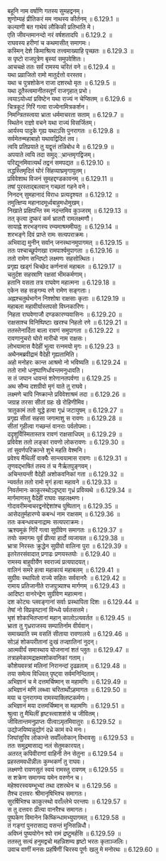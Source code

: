 

  
बहूनि नाम वर्षाणि गतस्य सुमहद्वनम्।  
शृणोम्यहं प्रीतिकरं मम नाथस्य कीर्तनम् ॥ 6.129.1 ॥   
कल्याणी बत गाथेयं लौकिकी प्रतिभाति मे।  
एति जीवन्तमानन्दो नरं वर्षशतादपि ॥ 6.129.2 ॥   
राघवस्य हरीणां च कथमासीत् समागमः।  
कस्मिन् देशे किमाश्रित्य तत्त्वमाख्याहि पृच्छतः ॥ 6.129.3 ॥   
स पृष्टो राजपुत्रेण बृस्यां समुपवेशितः।  
आचचक्षे ततः सर्वं रामस्य चरितं वने ॥ 6.129.4 ॥   
यथा प्रव्राजितो रामो मातुर्दत्तो वरस्तव।  
यथा च पुत्रशोकेन राजा दशरथो मृतः ॥ 6.129.5 ॥   
यथा दूतैस्त्वमानीतस्तूर्णं राजगृहात् प्रभो।  
त्वयाऽयोध्यां प्रविष्टेन यथा राज्यं न चेप्सितम् ॥ 6.129.6 ॥   
चित्रकूटं गिरिं गत्वा राज्येनामित्रकर्शन।  
निमन्त्रितस्त्वया भ्राता धर्ममाचरता सताम् ॥ 6.129.7 ॥   
स्थितेन राज्ञो वचने यथा राज्यं विसर्जितम्।  
आर्यस्य पादुके गृह्य यथाऽसि पुनरागतः ॥ 6.129.8 ॥   
सर्वमेतन्महाबाहो यथावद्विदितं तव।  
त्वयि प्रतिप्रयाते तु यद्वृत्तं तन्निबोध मे ॥ 6.129.9 ॥   
अपयाते त्वयि तदा समुद््भ्रान्तमृगद्विजम्।  
परिद्यूनमिवात्यर्थं तद्वनं समपद्यत ॥ 6.129.10 ॥   
तद्धस्तिमृदितं घोरं सिंहव्याघ्रमृगायुतम्।  
प्रविवेशाथ विजनं सुमहद्दण्डकावनम् ॥ 6.129.11 ॥   
तषां पुरस्ताद्बलवान् गच्छतां गहने वने।  
निनदन् सुमहानादं विराधः प्रत्यदृश्यत ॥ 6.129.12 ॥   
तमुत्क्षिप्य महानादमूर्ध्वबाहुमधोमुखम्।  
निखाते प्रक्षिपन्ति स्म नदन्तमिव कुञ्जरम् ॥ 6.129.13 ॥   
तत् कृत्वा दुष्करं कर्म भ्रातरौ रामलक्ष्मणौ।  
सायाह्ने शरभङ्गस्य रम्यमाश्रममीयतुः ॥ 6.129.14 ॥   
शरभङ्गे दिवं प्राप्ते रामः सत्यपराक्रमः।  
अभिवाद्य मुनीन् सर्वान् जनस्थानमुपागमत् ॥ 6.129.15 ॥   
ततः पश्चाच्छूर्पणखा रामपार्श्वमुपागता ॥ 6.129.16 ॥   
ततो रामेण सन्दिष्टो लक्ष्मणः सहसोत्थितः।  
प्रगृह्य खड्गं चिच्छेद कर्णनासं महाबलः ॥ 6.129.17 ॥   
चतुर्दश सहस्राणि रक्षसां भीमकर्मणाम्।  
हतानि वसता तत्र राघवेण महात्मना ॥ 6.129.18 ॥   
एकेन सह सङ्गम्य रणे रामेण सङ्गताः।  
अह्नश्चतुर्थभागेन निश्शोषा राक्षसाः कृताः ॥ 6.129.19 ॥   
महाबला महावीर्यास्तपसो विघ्नकारिणः।  
निहता राघवेणाजौ दण्डकारण्यवासिनः ॥ 6.129.20 ॥   
राक्षसाश्च विनिष्पिष्टाः खरश्च निहतो रणे ॥ 6.129.21 ॥   
ततस्तेनार्दिता बाला रावणं समुपागता ॥ 6.129.22 ॥   
रावणानुचरो घोरो मारीचो नाम राक्षसः।  
लोभयामास वैदेहीं भूत्वा रत्नमयो मृगः ॥ 6.129.23 ॥   
अथैनमब्रवीद्रामं वैदेही गृह्यतामिति।  
अहो मनोहरः कान्त आश्रमो नो भविष्यति ॥ 6.129.24 ॥   
ततो रामो धनुष्पाणिर्धावन्तमनुधावति।  
स तं जघान धावन्तं शरेणानतपर्वणा ॥ 6.129.25 ॥   
अथ सौम्य दशग्रीवो मृगं याते तु राघवे।  
लक्ष्मणे चापि निष्क्रान्ते प्रविवेशाश्रमं तदा ॥ 6.129.26 ॥   
जग्राह तरसा सीतां ग्रहः खे रोहिणीमिव।  
त्रातुकामं ततो युद्धे हत्वा गृध्रं जटायुषम् ॥ 6.129.27 ॥   
प्रगृह्य सीतां सहसा जगामाशु स रावणः ॥ 6.129.28 ॥   
सीतां गृहीत्वा गच्छन्तं वानराः पर्वतोपमाः।  
ददृशुर्विस्मितास्तत्र रावणं राक्षसाधिपम् ॥ 6.129.29 ॥   
प्रविवेश ततो लङ्कां रावणो लोकरावणः ॥ 6.129.30 ॥   
तां सुवर्णपरिक्रान्ते शुभे महति वेश्मनि।  
प्रवेश्य मैथिलीं वाक्यैः सान्त्वयामास रावणः ॥ 6.129.31 ॥   
तृणवद्भाषितं तस्य तं च नैर्ऋतपुङ्गवम्।  
अचिन्तयन्ती वैदेही अशोकवनिकां गता ॥ 6.129.32 ॥   
न्यवर्तत ततो रामो मृगं हत्वा महावने ॥ 6.129.33 ॥   
निवर्तमानः काकुत्स्थोऽदृष्ट्वा गृध्रं प्रविव्यथे ॥ 6.129.34 ॥   
मार्गमाणस्तु वैदेहीं राघवः सहलक्ष्मणः।  
गोदावरीमन्वचरद्वनोद्देशांश्च पुष्पितान् ॥ 6.129.35 ॥   
आसेदतुर्महारण्ये कबन्धं नाम राक्षसम् ॥ 6.129.36 ॥   
ततः कबन्धवचनाद्रामः सत्यपराक्रमः।  
ऋश्यमूकं गिरिं गत्वा सुग्रीवेण समागतः ॥ 6.129.37 ॥   
तयोः समागमः पूर्वं प्रीत्या हार्दो व्यजायत ॥ 6.129.38 ॥   
भ्रात्रा निरस्तः क्रुद्धेन सुग्रीवो वालिना पुरा ॥ 6.129.39 ॥   
इतरेतरसंवादात् प्रगाढः प्रणयस्तयोः ॥ 6.129.40 ॥   
रामस्य बाहुवीर्येण स्वराज्यं प्रत्यपादयत्।  
वालिनं समरे हत्वा महाकायं महाबलम् ॥ 6.129.41 ॥   
सुग्रीवः स्थापितो राज्ये सहितः सर्ववानरैः ॥ 6.129.42 ॥   
रामाय प्रतिजानीते राजपुत्र्याश्च मार्गणम् ॥ 6.129.43 ॥   
आदिष्टा वानरेन्द्रेण सुग्रीवेण महात्मना।  
दश कोट्यः प्लवङ्गानां सर्वाः प्रस्थापिता दिशः ॥ 6.129.44 ॥   
तेषां नो विप्रकृष्टानां विन्ध्ये पर्वतसत्तमे।  
भृशं शोकाभितप्तानां महान् कालोऽत्यवर्तत ॥ 6.129.45 ॥   
भ्राता तु गृध्रराजस्य सम्पातिर्नाम वीर्यवान्।  
समाख्याति स्म वसतिं सीताया रावणालये ॥ 6.129.46 ॥   
सोऽहं शोकपरीतानां दुःखं तज्ज्ञातिनां नुदन्।  
आत्मवीर्यं समास्थाय योजनानां शतं प्लुतः ॥ 6.129.47 ॥   
तत्राहमेकामद्राक्षमशोकवनिकां गताम्।  
कौशेयवस्त्रां मलिनां निरानन्दां दृढव्रताम् ॥ 6.129.48 ॥   
तया समेत्य विधिवत् पृष्ट्वा सर्वमनिन्दिताम्।  
अभिज्ञानं च मे दत्तमर्चिष्मान् स महामणिः ॥ 6.129.49 ॥   
अभिज्ञानं मणिं लब्ध्वा चरितार्थोऽहमागतः ॥ 6.129.50 ॥   
मया च पुनरागम्य रामस्याक्लिष्टकर्मणः।  
अभिज्ञानं मया दत्तमर्चिष्मान् स महामणिः ॥ 6.129.51 ॥   
श्रुत्वा तु मैथिलीं हृष्टस्त्वाशशंसे च जीवितम्।  
जीवितान्तमनुप्राप्तः पीत्वाऽमृतमिवातुरः ॥ 6.129.52 ॥   
उद्योजयिष्यन्नुद्योगं दध्रे कामं वधे मनः।  
जिघांसुरिव लोकान्ते सर्वाँल्लोकान् विभावसुः ॥ 6.129.53 ॥   
ततः समुद्रमासाद्य नलं सेतुमकारयत्।  
अतरत् कपिवीराणां वाहिनी तेन सेतुना ॥ 6.129.54 ॥   
प्रहस्तमवधीन्नीलः कुम्भकर्णं तु राघवः।  
लक्ष्मणो रावणसुतं स्वयं रामस्तु रावणम् ॥ 6.129.55 ॥   
स शक्रेण समागम्य यमेन वरुणेन च।  
महेश्वरस्वयम्भूभ्यां तथा दशरथेन च ॥ 6.129.56 ॥   
तैश्च दत्तवरः श्रीमानृषिभिश्च समागतः।  
सुरर्षिभिश्च काकुत्स्थो वराँल्लेभे परन्तपः ॥ 6.129.57 ॥   
स तु दत्तवरः प्रीत्या वानरैश्च समागतः।  
पुष्पकेण विमानेन किष्किन्धामभ्युपागमत् ॥ 6.129.58 ॥   
तं गङ्गां पुनरासाद्य वसन्तं मुनिसन्निधौ।  
अविघ्नं पुष्ययोगेन श्वो रामं द्रष्टुमर्हसि ॥ 6.129.59 ॥   
ततस्तु सत्यं हनुमद्वचो महन्निशम्य हृष्टो भरतः कृताञ्जलिः।  
उवाच वाणीं मनसः प्रहर्षिणीं चिरस्य पूर्णः खलु मे मनोरथः ॥ 6.129.60 ॥   
